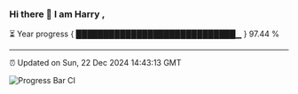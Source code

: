 ### Hi there 👋 I am Harry , 

⏳ Year progress { █████████████████████████████▁ } 97.44 %

---

⏰ Updated on Sun, 22 Dec 2024 14:43:13 GMT

![Progress Bar CI](https://github.com/duykhang68/duykhang68/workflows/Progress%20Bar%20CI/badge.svg)
